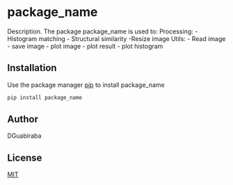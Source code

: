 # package_name

Description. 
The package package_name is used to:
	Processing:
		- Histogram matching
		- Structural similarity
		-Resize image
	Utils:
		- Read image
		- save image
		- plot image
		- plot result
		- plot histogram
		

## Installation

Use the package manager [pip](https://pip.pypa.io/en/stable/) to install package_name

```bash
pip install package_name
```

## Author
DGuabiraba

## License
[MIT](https://choosealicense.com/licenses/mit/)
